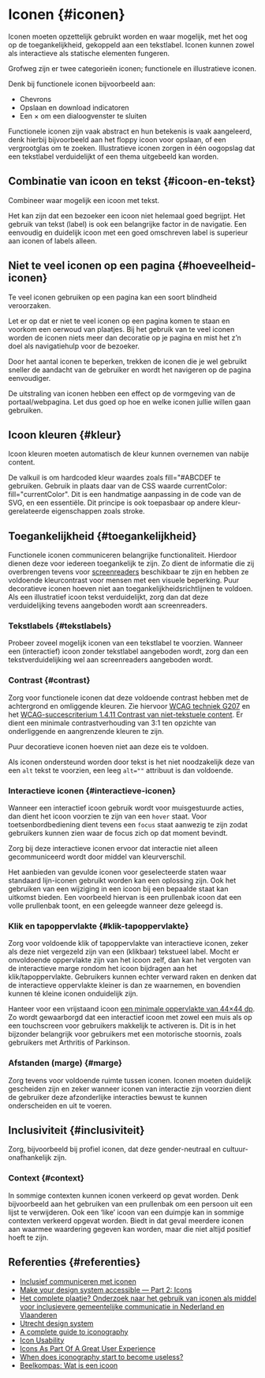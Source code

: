 # Iconen {#iconen}

Iconen moeten opzettelijk gebruikt worden en waar mogelijk, met het oog op de toegankelijkheid, gekoppeld aan een tekstlabel. Iconen kunnen zowel als interactieve als statische elementen fungeren.

Grofweg zijn er twee categorieën iconen; functionele en illustratieve iconen.

Denk bij functionele iconen bijvoorbeeld aan:

- Chevrons
- Opslaan en download indicatoren
- Een × om een dialoogvenster te sluiten

Functionele iconen zijn vaak abstract en hun betekenis is vaak aangeleerd, denk hierbij bijvoorbeeld aan het floppy icoon voor opslaan, of een vergrootglas om te zoeken. Illustratieve iconen zorgen in één oogopslag dat een tekstlabel verduidelijkt of een thema uitgebeeld kan worden.

## Combinatie van icoon en tekst {#icoon-en-tekst}

Combineer waar mogelijk een icoon met tekst.

Het kan zijn dat een bezoeker een icoon niet helemaal goed begrijpt. Het gebruik van tekst (label) is ook een belangrijke factor in de navigatie. Een eenvoudig en duidelijk icoon met een goed omschreven label is superieur aan iconen of labels alleen.

## Niet te veel iconen op een pagina {#hoeveelheid-iconen}

Te veel iconen gebruiken op een pagina kan een soort blindheid veroorzaken.

Let er op dat er niet te veel iconen op een pagina komen te staan en voorkom een oerwoud van plaatjes. Bij het gebruik van te veel iconen worden de iconen niets meer dan decoratie op je pagina en mist het z’n doel als navigatiehulp voor de bezoeker.

Door het aantal iconen te beperken, trekken de iconen die je wel gebruikt sneller de aandacht van de gebruiker en wordt het navigeren op de pagina eenvoudiger.

De uitstraling van iconen hebben een effect op de vormgeving van de portaal/webpagina. Let dus goed op hoe en welke iconen jullie willen gaan gebruiken.

## Icoon kleuren {#kleur}

Icoon kleuren moeten automatisch de kleur kunnen overnemen van nabije content.

De valkuil is om hardcoded kleur waardes zoals fill="#ABCDEF te gebruiken. Gebruik in plaats daar van de CSS waarde currentColor: fill="currentColor". Dit is een handmatige aanpassing in de code van de SVG, en een essentiële. Dit principe is ook toepasbaar op andere kleur-gerelateerde eigenschappen zoals stroke.

## Toegankelijkheid {#toegankelijkheid}

Functionele iconen communiceren belangrijke functionaliteit. Hierdoor dienen deze voor iedereen toegankelijk te zijn. Zo dient de informatie die zij overbrengen tevens voor [screenreaders](/woordenlijst/#screenreader) beschikbaar te zijn en hebben ze voldoende kleurcontrast voor mensen met een visuele beperking. Puur decoratieve iconen hoeven niet aan toegankelijkheidsrichtlijnen te voldoen. Als een illustratief icoon tekst verduidelijkt, zorg dan dat deze verduidelijking tevens aangeboden wordt aan screenreaders.

### Tekstlabels {#tekstlabels}

Probeer zoveel mogelijk iconen van een tekstlabel te voorzien. Wanneer een (interactief) icoon zonder tekstlabel aangeboden wordt, zorg dan een tekstverduidelijking wel aan screenreaders aangeboden wordt.

### Contrast {#contrast}

Zorg voor functionele iconen dat deze voldoende contrast hebben met de achtergrond en omliggende kleuren. Zie hiervoor [WCAG techniek G207](https://www.w3.org/WAI/WCAG21/Techniques/general/G207) en het [WCAG-succescriterium 1.4.11 Contrast van niet-tekstuele content](/wcag/1.4.11). Er dient een minimale contrastverhouding van 3:1 ten opzichte van onderliggende en aangrenzende kleuren te zijn.

Puur decoratieve iconen hoeven niet aan deze eis te voldoen.

Als iconen ondersteund worden door tekst is het niet noodzakelijk deze van een `alt` tekst te voorzien, een leeg `alt=""` attribuut is dan voldoende.

### Interactieve iconen {#interactieve-iconen}

Wanneer een interactief icoon gebruik wordt voor muisgestuurde acties, dan dient het icoon voorzien te zijn van een `hover` staat. Voor toetsenbordbediening dient tevens een `focus` staat aanwezig te zijn zodat gebruikers kunnen zien waar de focus zich op dat moment bevindt.

Zorg bij deze interactieve iconen ervoor dat interactie niet alleen gecommuniceerd wordt door middel van kleurverschil.

Het aanbieden van gevulde iconen voor geselecteerde staten waar standaard lijn-iconen gebruikt worden kan een oplossing zijn. Ook het gebruiken van een wijziging in een icoon bij een bepaalde staat kan uitkomst bieden. Een voorbeeld hiervan is een prullenbak icoon dat een volle prullenbak toont, en een geleegde wanneer deze geleegd is.

### Klik en tapoppervlakte {#klik-tapoppervlakte}

Zorg voor voldoende klik of tapoppervlakte van interactieve iconen, zeker als deze niet vergezeld zijn van een (klikbaar) tekstueel label. Mocht er onvoldoende oppervlakte zijn van het icoon zelf, dan kan het vergoten van de interactieve marge rondom het icoon bijdragen aan het klik/tapoppervlakte. Gebruikers kunnen echter verward raken en denken dat de interactieve oppervlakte kleiner is dan ze waarnemen, en bovendien kunnen té kleine iconen onduidelijk zijn.

Hanteer voor een vrijstaand icoon [een minimale oppervlakte van 44×44 dp](https://www.w3.org/WAI/WCAG21/Understanding/target-size.html). Zo wordt gewaarborgd dat een interactief icoon met zowel een muis als op een touchscreen voor gebruikers makkelijk te activeren is. Dit is in het bijzonder belangrijk voor gebruikers met een motorische stoornis, zoals gebruikers met Arthritis of Parkinson.

### Afstanden (marge) {#marge}

Zorg tevens voor voldoende ruimte tussen iconen. Iconen moeten duidelijk gescheiden zijn en zeker wanneer iconen van interactie zijn voorzien dient de gebruiker deze afzonderlijke interacties bewust te kunnen onderscheiden en uit te voeren.

## Inclusiviteit {#inclusiviteit}

Zorg, bijvoorbeeld bij profiel iconen, dat deze gender-neutraal en cultuur-onafhankelijk zijn.

### Context {#context}

In sommige contexten kunnen iconen verkeerd op gevat worden. Denk bijvoorbeeld aan het gebruiken van een prullenbak om een persoon uit een lijst te verwijderen. Ook een ‘like’ icoon van een duimpje kan in sommige contexten verkeerd opgevat worden. Biedt in dat geval meerdere iconen aan waarmee waardering gegeven kan worden, maar die niet altijd positief hoeft te zijn.

## Referenties {#referenties}

- [Inclusief communiceren met iconen](https://directduidelijk.gebruikercentraal.nl/terugkijken-webinars/inclusief-communiceren-met-iconen/)
- [Make your design system accessible — Part 2: Icons](https://uxdesign.cc/make-your-design-system-accessible-part-2-icons-f3f7bd0b4b5a)
- [Het complete plaatje? Onderzoek naar het gebruik van iconen als middel voor inclusievere gemeentelijke communicatie in Nederland en Vlaanderen](https://taalunie.org/publicaties/204/onderzoek-naar-het-gebruik-van-iconen-als-middel-voor-inclusievere-gemeentelijke-communicatie-in-nederland-en-vlaanderen)
- [Utrecht design system](https://nl-design-system.github.io/utrecht/storybook/?path=/docs/utrecht-iconen--iconen)
- [A complete guide to iconography](https://www.designsystems.com/iconography-guide/)
- [Icon Usability](https://www.nngroup.com/articles/icon-usability/)
- [Icons As Part Of A Great User Experience](https://www.smashingmagazine.com/2016/10/icons-as-part-of-a-great-user-experience/)
- [When does iconography start to become useless?](https://uxdesign.cc/crimes-of-ux-3-useless-iconography-5bf06ef9fed)
- [Beelkompas: Wat is een icoon](https://www.beeldkompas.nl/kennisbank/wat-is-een-icoon)
